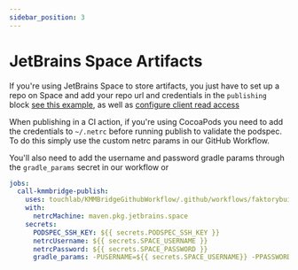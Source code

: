 ```yaml
---
sidebar_position: 3
---
```


# JetBrains Space Artifacts
If you're using JetBrains Space to store artifacts, you just have to set up a repo on Space and add your repo url and credentials in the
`publishing` block [see this example](MAVEN_REPO_ARTIFACTS.md#1-configure-push-access), as well as [configure client read access](MAVEN_REPO_ARTIFACTS.md#2-configure-client-read-access)

When publishing in a CI action, if you're using CocoaPods you need to add the credentials to `~/.netrc` before running publish
to validate the podspec. To do this simply use the custom netrc params in our GitHub Workflow.

You'll also need to add the username and password gradle params through the `gradle_params` secret in our workflow or
```yaml
jobs:
  call-kmmbridge-publish:
    uses: touchlab/KMMBridgeGithubWorkflow/.github/workflows/faktorybuildbranches.yml@v0.7
    with: 
      netrcMachine: maven.pkg.jetbrains.space 
    secrets:
      PODSPEC_SSH_KEY: ${{ secrets.PODSPEC_SSH_KEY }}
      netrcUsername: ${{ secrets.SPACE_USERNAME }} 
      netrcPassword: ${{ secrets.SPACE_PASSWORD }} 
      gradle_params: -PUSERNAME=${{ secrets.SPACE_USERNAME}} -PPASSWORD=${{ secrets.SPACE_PASSWORD }}
```

